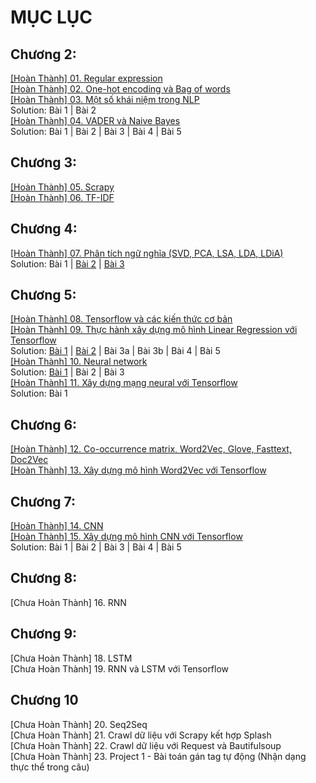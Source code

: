 # MỤC LỤC
## Chương 2:
<a href="https://github.com/nducthang/NCKH_2020/blob/master/Chapter02%20-%20Build%20your%20vocabulary%20(word%20tokenization)/01.%20Bi%E1%BB%83u%20th%E1%BB%A9c%20ch%C3%ADnh%20quy.ipynb">[Hoàn Thành] 01. Regular expression</a><br/>
<a href="https://github.com/nducthang/NCKH_2020/blob/master/Chapter02%20-%20Build%20your%20vocabulary%20(word%20tokenization)/02.%20One%20hot%20endcoding%20v%C3%A0%20bag%20of%20words.ipynb">[Hoàn Thành] 02. One-hot encoding và Bag of words</a> <br/>
<a href="https://github.com/nducthang/NCKH_2020/blob/master/Chapter02%20-%20Build%20your%20vocabulary%20(word%20tokenization)/03.%20M%E1%BB%99t%20s%E1%BB%91%20kh%C3%A1i%20ni%E1%BB%87m%20trong%20NLP.ipynb">[Hoàn Thành] 03. Một số khái niệm trong NLP</a><br/>
Solution: Bài 1 | Bài 2 <br/>
<a href="https://github.com/nducthang/NCKH_2020/blob/master/Chapter02%20-%20Build%20your%20vocabulary%20(word%20tokenization)/04.%20VADER%20v%C3%A0%20Naive%20Bayes.ipynb">[Hoàn Thành] 04. VADER và Naive Bayes</a><br/>
Solution: Bài 1 | Bài 2 | Bài 3 | Bài 4 | Bài 5 <br/>
## Chương 3:
<a href="https://github.com/nducthang/NCKH_2020/blob/master/Chapter03%20-%20Math%20with%20words%20(TF-IDF%20vectors)/05.%20Scrapy.ipynb">[Hoàn Thành] 05. Scrapy</a><br/>
<a href="https://github.com/nducthang/NCKH_2020/blob/master/Chapter03%20-%20Math%20with%20words%20(TF-IDF%20vectors)/06.%20X%C3%A2y%20d%E1%BB%B1ng%20m%C3%B4%20h%C3%ACnh%20TF-IDF.ipynb">[Hoàn Thành] 06. TF-IDF</a> <br/>
## Chương 4:
<a href="https://github.com/nducthang/NCKH_2020/blob/master/Chapter04%20-%20Finding%20meaning%20in%20word%20counts%20(sematic%20analysis)/Ki%E1%BA%BFn%20th%E1%BB%A9c%20-%20B%C3%A0i%20t%E1%BA%ADp.ipynb">[Hoàn Thành] 07. Phân tích ngữ nghĩa (SVD, PCA, LSA, LDA, LDiA)</a> <br/>
Solution: Bài 1 | <a href="https://github.com/nducthang/NCKH_2020/blob/master/Chapter04%20-%20Finding%20meaning%20in%20word%20counts%20(sematic%20analysis)/Solution2.ipynb">Bài 2</a> | <a href="https://github.com/nducthang/NCKH_2020/blob/master/Chapter04%20-%20Finding%20meaning%20in%20word%20counts%20(sematic%20analysis)/imp_and_solution3.py">Bài 3</a><br/>
## Chương 5:
<a href="https://github.com/nducthang/NCKH_2020/blob/master/Chapter05%20-%20Baby%20steps%20with%20neural%20networks%20(perceptrons%20and%20backpropagation)/01.%20Tensorflow%20v%C3%A0%20c%C3%A1c%20ki%E1%BA%BFn%20th%E1%BB%A9c%20c%C6%A1%20b%E1%BA%A3n.ipynb">[Hoàn Thành] 08. Tensorflow và các kiến thức cơ bản</a><br/>
<a href="https://github.com/nducthang/NCKH_2020/blob/master/Chapter05%20-%20Baby%20steps%20with%20neural%20networks%20(perceptrons%20and%20backpropagation)/%2009.%20Th%E1%BB%B1c%20h%C3%A0nh%20x%C3%A2y%20d%E1%BB%B1ng%20m%C3%B4%20h%C3%ACnh%20Linear%20Regression%20v%E1%BB%9Bi%20Tensorflow.ipynb">[Hoàn Thành] 09. Thực hành xây dựng mô hình Linear Regression với Tensorflow</a> <br/>
Solution: <a href="https://github.com/nducthang/NCKH_2020/blob/master/Chapter05%20-%20Baby%20steps%20with%20neural%20networks%20(perceptrons%20and%20backpropagation)/Solution_bai_1.ipynb">Bài 1</a> | <a href="https://github.com/nducthang/NCKH_2020/blob/master/Chapter05%20-%20Baby%20steps%20with%20neural%20networks%20(perceptrons%20and%20backpropagation)/Solution_bai_2.py">Bài 2</a> | Bài 3a | Bài 3b | Bài 4 | Bài 5 <br/>
<a href="https://github.com/nducthang/NCKH_2020/blob/master/Chapter05%20-%20Baby%20steps%20with%20neural%20networks%20(perceptrons%20and%20backpropagation)/10.%20Neural%20network.ipynb">[Hoàn Thành] 10. Neural network</a> <br/>
Solution: <a href="https://github.com/nducthang/NCKH_2020/blob/master/Chapter05%20-%20Baby%20steps%20with%20neural%20networks%20(perceptrons%20and%20backpropagation)/Solution_10_1.ipynb">Bài 1</a> | Bài 2 | Bài 3 <br/>
<a href="https://github.com/nducthang/NCKH_2020/blob/master/Chapter05%20-%20Baby%20steps%20with%20neural%20networks%20(perceptrons%20and%20backpropagation)/11.%20X%C3%A2y%20d%E1%BB%B1ng%20m%E1%BA%A1ng%20neural%20v%E1%BB%9Bi%20Tensorflow.ipynb">[Hoàn Thành] 11. Xây dựng mạng neural với Tensorflow </a><br/>
Solution: Bài 1
## Chương 6: 
<a href="https://github.com/nducthang/NCKH_2020/blob/master/Chapter06%20-%20Reasoning%20with%20word%20vectors%20(Word2vec)/12.%20Word2Vec.ipynb">[Hoàn Thành] 12. Co-occurrence matrix, Word2Vec, Glove, Fasttext, Doc2Vec </a><br/>
<a href="https://github.com/nducthang/NCKH_2020/blob/master/Chapter06%20-%20Reasoning%20with%20word%20vectors%20(Word2vec)/13.%20X%C3%A2y%20d%E1%BB%B1ng%20m%C3%B4%20h%C3%ACnh%20Word2vec%20v%E1%BB%9Bi%20Tensorflow.ipynb">[Hoàn Thành] 13. Xây dựng mô hình Word2Vec với Tensorflow</a> <br/>
## Chương 7:
<a href="https://github.com/nducthang/NCKH_2020/blob/master/Chapter07%20-%20Getting%20words%20in%20order%20with%20convolucational%20neural%20networks%20(CNNs)/14.%20CNN.ipynb">[Hoàn Thành] 14. CNN </a><br/>
<a href="https://github.com/nducthang/NCKH_2020/blob/master/Chapter07%20-%20Getting%20words%20in%20order%20with%20convolucational%20neural%20networks%20(CNNs)/15.%20CNN%20v%E1%BB%9Bi%20Tensorflow.ipynb">[Hoàn Thành] 15. Xây dựng mô hình CNN với Tensorflow</a> <br/>
Solution: Bài 1 | Bài 2 | Bài 3 | Bài 4 | Bài 5
## Chương 8:
[Chưa Hoàn Thành] 16. RNN <br/>
## Chương 9:
[Chưa Hoàn Thành] 18. LSTM <br/>
[Chưa Hoàn Thành] 19. RNN và LSTM với Tensorflow <br/>
## Chương 10
[Chưa Hoàn Thành] 20. Seq2Seq <br/>
[Chưa Hoàn Thành] 21. Crawl dữ liệu với Scrapy kết hợp Splash <br/>
[Chưa Hoàn Thành] 22. Crawl dữ liệu với Request và Bautifulsoup  <br/>
[Chưa Hoàn Thành] 23. Project 1 - Bài toán gán tag tự động (Nhận dạng thực thể trong câu) <br/>
